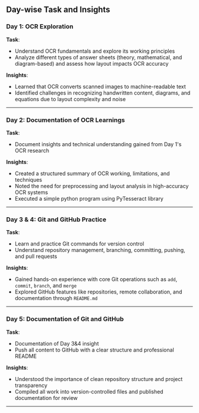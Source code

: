 ## Day-wise Task and Insights

### Day 1: OCR Exploration  
**Task**:  
- Understand OCR fundamentals and explore its working principles  
- Analyze different types of answer sheets (theory, mathematical, and diagram-based) and assess how layout impacts OCR accuracy

**Insights**:  
- Learned that OCR converts scanned images to machine-readable text
- Identified challenges in recognizing handwritten content, diagrams, and equations due to layout complexity and noise

---

### Day 2: Documentation of OCR Learnings  
**Task**:  
- Document insights and technical understanding gained from Day 1's OCR research

**Insights**:  
- Created a structured summary of OCR working, limitations, and techniques  
- Noted the need for preprocessing and layout analysis in high-accuracy OCR systems
- Executed a simple python program using PyTesseract library

---

### Day 3 & 4: Git and GitHub Practice  
**Task**:  
- Learn and practice Git commands for version control  
- Understand repository management, branching, committing, pushing, and pull requests

**Insights**:  
- Gained hands-on experience with core Git operations such as `add`, `commit`, `branch`, and `merge`  
- Explored GitHub features like repositories, remote collaboration, and documentation through `README.md`

---

### Day 5: Documentation of Git and GitHub  
**Task**:  
- Documentation of Day 3&4 insight
- Push all content to GitHub with a clear structure and professional README

**Insights**:  
- Understood the importance of clean repository structure and project transparency  
- Compiled all work into version-controlled files and published documentation for review

---


